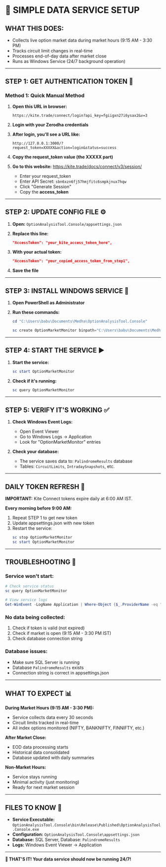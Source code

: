 # 🚀 SIMPLE DATA SERVICE SETUP

## **WHAT THIS DOES:**
- Collects live option market data during market hours (9:15 AM - 3:30 PM)
- Tracks circuit limit changes in real-time
- Processes end-of-day data after market close
- Runs as Windows Service (24/7 background operation)

---

## **STEP 1: GET AUTHENTICATION TOKEN** 🔑

### **Method 1: Quick Manual Method**
1. **Open this URL in browser:**
   ```
   https://kite.trade/connect/login?api_key=fgiigxn27i6ysax2&v=3
   ```

2. **Login with your Zerodha credentials**

3. **After login, you'll see a URL like:**
   ```
   http://127.0.0.1:3000/?request_token=XXXXX&action=login&status=success
   ```

4. **Copy the request_token value (the XXXXX part)**

5. **Go to this website:** https://kite.trade/docs/connect/v3/session/
   - Enter your request_token
   - Enter API Secret: `sbn6xzn6fj57hmjfitc6smpkjnux7hqw`
   - Click "Generate Session"
   - Copy the **access_token**

---

## **STEP 2: UPDATE CONFIG FILE** ⚙️

1. **Open:** `OptionAnalysisTool.Console/appsettings.json`

2. **Replace this line:**
   ```json
   "AccessToken": "your_kite_access_token_here",
   ```

3. **With your actual token:**
   ```json
   "AccessToken": "your_copied_access_token_from_step1",
   ```

4. **Save the file**

---

## **STEP 3: INSTALL WINDOWS SERVICE** 🔧

1. **Open PowerShell as Administrator**

2. **Run these commands:**
   ```powershell
   cd "C:\Users\babu\Documents\Medha\OptionAnalysisTool.Console"
   
   sc create OptionMarketMonitor binpath="C:\Users\babu\Documents\Medha\OptionAnalysisTool.Console\bin\Release\Published\OptionAnalysisTool.Console.exe" start=auto
   ```

---

## **STEP 4: START THE SERVICE** ▶️

1. **Start the service:**
   ```powershell
   sc start OptionMarketMonitor
   ```

2. **Check if it's running:**
   ```powershell
   sc query OptionMarketMonitor
   ```

---

## **STEP 5: VERIFY IT'S WORKING** ✅

1. **Check Windows Event Logs:**
   - Open Event Viewer
   - Go to Windows Logs → Application
   - Look for "OptionMarketMonitor" entries

2. **Check your database:**
   - The service saves data to: `PalindromeResults` database
   - Tables: `CircuitLimits`, `IntradaySnapshots`, etc.

---

## **DAILY TOKEN REFRESH** 🔄

**IMPORTANT:** Kite Connect tokens expire daily at 6:00 AM IST.

**Every morning before 9:00 AM:**
1. Repeat STEP 1 to get new token
2. Update appsettings.json with new token
3. Restart the service:
   ```powershell
   sc stop OptionMarketMonitor
   sc start OptionMarketMonitor
   ```

---

## **TROUBLESHOOTING** 🔧

### **Service won't start:**
```powershell
# Check service status
sc query OptionMarketMonitor

# View service logs
Get-WinEvent -LogName Application | Where-Object {$_.ProviderName -eq "OptionMarketMonitor"} | Select-Object -First 10
```

### **No data being collected:**
1. Check if token is valid (not expired)
2. Check if market is open (9:15 AM - 3:30 PM IST)
3. Check database connection string

### **Database issues:**
- Make sure SQL Server is running
- Database `PalindromeResults` exists
- Connection string is correct in appsettings.json

---

## **WHAT TO EXPECT** 📊

**During Market Hours (9:15 AM - 3:30 PM):**
- Service collects data every 30 seconds
- Circuit limits tracked in real-time
- All index options monitored (NIFTY, BANKNIFTY, FINNIFTY, etc.)

**After Market Close:**
- EOD data processing starts
- Historical data consolidated
- Database updated with daily summaries

**Non-Market Hours:**
- Service stays running
- Minimal activity (just monitoring)
- Ready for next market session

---

## **FILES TO KNOW** 📁

- **Service Executable:** `OptionAnalysisTool.Console\bin\Release\Published\OptionAnalysisTool.Console.exe`
- **Configuration:** `OptionAnalysisTool.Console\appsettings.json`
- **Database:** SQL Server, Database: `PalindromeResults`
- **Logs:** Windows Event Viewer → Application

---

**🎯 THAT'S IT! Your data service should now be running 24/7!** 
